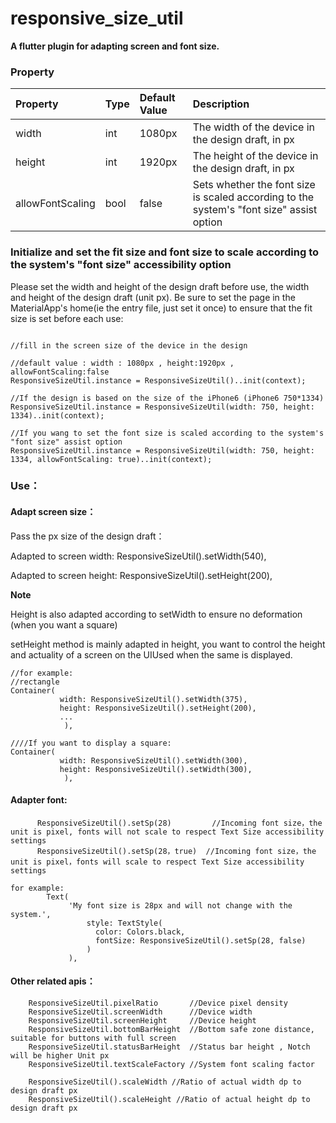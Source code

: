 # responsive_size_util

**A flutter plugin for adapting screen and font size.**

### Property

| Property         | Type | Default Value | Description                                                                              |
| :--------------- | :--- | :------------ | :--------------------------------------------------------------------------------------- |
| width            | int  | 1080px        | The width of the device in the design draft, in px                                       |
| height           | int  | 1920px        | The height of the device in the design draft, in px                                      |
| allowFontScaling | bool | false         | Sets whether the font size is scaled according to the system's "font size" assist option |

### Initialize and set the fit size and font size to scale according to the system's "font size" accessibility option

Please set the width and height of the design draft before use, the width and height of the design draft (unit px).
Be sure to set the page in the MaterialApp's home(ie the entry file, just set it once) to ensure that the fit size is set before each use:

```

//fill in the screen size of the device in the design

//default value : width : 1080px , height:1920px , allowFontScaling:false
ResponsiveSizeUtil.instance = ResponsiveSizeUtil()..init(context);

//If the design is based on the size of the iPhone6 ​​(iPhone6 ​​750*1334)
ResponsiveSizeUtil.instance = ResponsiveSizeUtil(width: 750, height: 1334)..init(context);

//If you wang to set the font size is scaled according to the system's "font size" assist option
ResponsiveSizeUtil.instance = ResponsiveSizeUtil(width: 750, height: 1334, allowFontScaling: true)..init(context);

```

### Use：

#### Adapt screen size：

Pass the px size of the design draft：

Adapted to screen width: ResponsiveSizeUtil().setWidth(540),

Adapted to screen height: ResponsiveSizeUtil().setHeight(200),

**Note**

Height is also adapted according to setWidth to ensure no deformation (when you want a square)

setHeight method is mainly adapted in height, you want to control the height and actuality of a screen on the UIUsed when the same is displayed.

```
//for example:
//rectangle
Container(
           width: ResponsiveSizeUtil().setWidth(375),
           height: ResponsiveSizeUtil().setHeight(200),
           ...
            ),

////If you want to display a square:
Container(
           width: ResponsiveSizeUtil().setWidth(300),
           height: ResponsiveSizeUtil().setWidth(300),
            ),

```

#### Adapter font:

```
      ResponsiveSizeUtil().setSp(28)         //Incoming font size，the unit is pixel, fonts will not scale to respect Text Size accessibility settings
      ResponsiveSizeUtil().setSp(28，true)  //Incoming font size，the unit is pixel，fonts will scale to respect Text Size accessibility settings

for example:
        Text(
             'My font size is 28px and will not change with the system.',
                 style: TextStyle(
                   color: Colors.black,
                   fontSize: ResponsiveSizeUtil().setSp(28, false)
                 )
             ),

```

#### Other related apis：

```
    ResponsiveSizeUtil.pixelRatio       //Device pixel density
    ResponsiveSizeUtil.screenWidth      //Device width
    ResponsiveSizeUtil.screenHeight     //Device height
    ResponsiveSizeUtil.bottomBarHeight  //Bottom safe zone distance, suitable for buttons with full screen
    ResponsiveSizeUtil.statusBarHeight  //Status bar height , Notch will be higher Unit px
    ResponsiveSizeUtil.textScaleFactory //System font scaling factor

    ResponsiveSizeUtil().scaleWidth //Ratio of actual width dp to design draft px
    ResponsiveSizeUtil().scaleHeight //Ratio of actual height dp to design draft px

```

